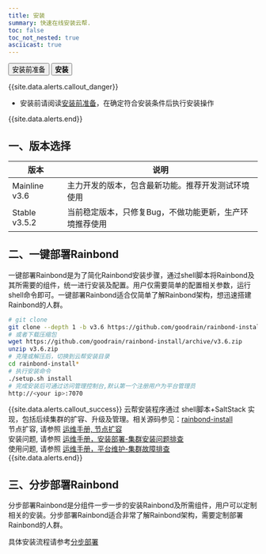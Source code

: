 ```yaml
---
title: 安装
summary: 快速在线安装云帮.
toc: false
toc_not_nested: true
asciicast: true
---
```


<div class="filters filters-big clearfix">
    <a href="before-installation.html"><button class="filter-button ">安装前准备</button></a>
    <a href="online-installation.html"><button class="filter-button current"><strong>安装</strong></button></a>
</div>

{{site.data.alerts.callout_danger}}

- 安装前请阅读[安装前准备](before-installation.html)，在确定符合安装条件后执行安装操作

{{site.data.alerts.end}}

## 一、版本选择

| 版本|说明|
|--------|---------|
|Mainline v3.6|主力开发的版本，包含最新功能。推荐开发测试环境使用|
|Stable v3.5.2|当前稳定版本，只修复Bug，不做功能更新，生产环境推荐使用|

## 二、一键部署Rainbond

一键部署Rainbond是为了简化Rainbond安装步骤，通过shell脚本将Rainbond及其所需要的组件，统一进行安装及配置。用户仅需要简单的配置相关参数，运行shell命令即可。一键部署Rainbond适合仅简单了解Rainbond架构，想迅速搭建Rainbond的人群。

```bash
# git clone
git clone --depth 1 -b v3.6 https://github.com/goodrain/rainbond-install.git
# 或者下载压缩包
wget https://github.com/goodrain/rainbond-install/archive/v3.6.zip
unzip v3.6.zip
# 克隆或解压后，切换到云帮安装目录
cd rainbond-install*
# 执行安装命令
./setup.sh install
# 完成安装后可通过访问管理控制台,默认第一个注册用户为平台管理员
http://<your ip>:7070
```

{{site.data.alerts.callout_success}}
云帮安装程序通过 shell脚本+SaltStack 实现，包括后续集群的扩容、升级及管理。相关源码参见：[rainbond-install](https://github.com/goodrain/rainbond-install)  
节点扩容, 请参照 [运维手册, 节点扩容](../operation-manual/cluster-management/add-compute-node.html)  
安装问题, 请参照 [运维手册，安装部署-集群安装问题排查](../operation-manual/trouble-shooting/install-issue.html)   
使用问题, 请参照 [运维手册，平台维护-集群故障排查](../operation-manual/trouble-shooting/issue.html)  
{{site.data.alerts.end}}


## 三、分步部署Rainbond

分步部署Rainbond是分组件一步一步的安装Rainbond及所需组件，用户可以定制相关的安装。分步部署Rainbond适合非常了解Rainbond架构，需要定制部署Rainbond的人群。

具体安装流程请参考[分步部署](../operation-manual/cluster-management/installation-configuration.html)